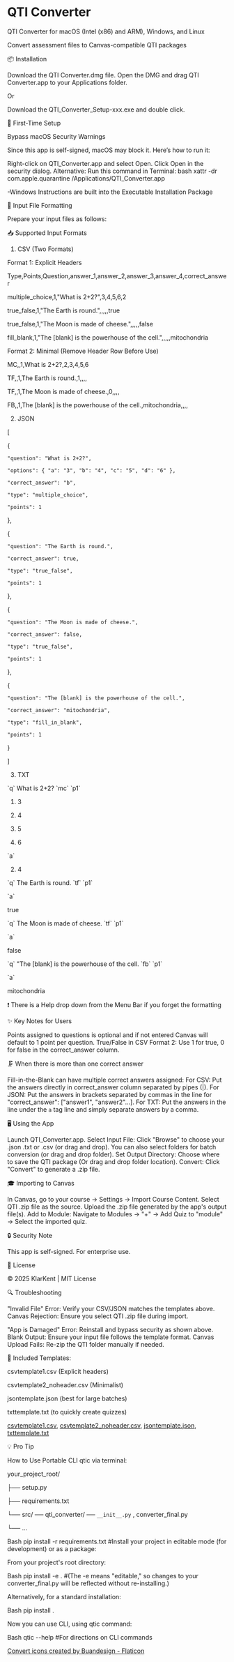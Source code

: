 # QTI Converter
QTI Converter for macOS (Intel (x86) and ARM), Windows, and Linux

Convert assessment files to Canvas-compatible QTI packages


📦 Installation

Download the QTI Converter.dmg file.
Open the DMG and drag QTI Converter.app to your Applications folder.

Or

Download the QTI_Converter_Setup-xxx.exe and double click.

🚀 First-Time Setup

Bypass macOS Security Warnings

Since this app is self-signed, macOS may block it. Here’s how to run it:

Right-click on QTI_Converter.app and select Open.
Click Open in the security dialog.
Alternative: Run this command in Terminal:
bash
xattr -dr com.apple.quarantine /Applications/QTI_Converter.app  

-Windows Instructions are built into the Executable Installation Package

📝 Input File Formatting

Prepare your input files as follows:


📥 Supported Input Formats

1. CSV (Two Formats)


Format 1: Explicit Headers

Type,Points,Question,answer_1,answer_2,answer_3,answer_4,correct_answer

multiple_choice,1,"What is 2+2?",3,4,5,6,2

true_false,1,"The Earth is round.",,,,,true

true_false,1,"The Moon is made of cheese.",,,,,false

fill_blank,1,"The [blank] is the powerhouse of the cell.",,,,,mitochondria




Format 2: Minimal (Remove Header Row Before Use)

MC,,1,What is 2+2?,2,3,4,5,6

TF,,1,The Earth is round.,1,,,,

TF,,1,The Moon is made of cheese.,0,,,,

FB,,1,The [blank] is the powerhouse of the cell.,mitochondria,,,,





2. JSON

[

  {
  
    "question": "What is 2+2?",
    
    "options": { "a": "3", "b": "4", "c": "5", "d": "6" },
    
    "correct_answer": "b",
    
    "type": "multiple_choice",
    
    "points": 1
    
  },
  
  {
  
    "question": "The Earth is round.",
    
    "correct_answer": true,
    
    "type": "true_false",
    
    "points": 1
    
  },
  
  {
  
    "question": "The Moon is made of cheese.",
    
    "correct_answer": false,
    
    "type": "true_false",
    
    "points": 1
    
  },
  
  {
  
    "question": "The [blank] is the powerhouse of the cell.",
    
    "correct_answer": "mitochondria",
    
    "type": "fill_in_blank",
    
    "points": 1
    
  }
  
]





3. TXT

\`q\` What is 2+2? \`mc\` \`p1\`

1.  3
   
2.  4
   
3.  5
   
4.  6
   
\`a\`

2.  4

\`q\` The Earth is round. \`tf\` \`p1\`

\`a\`

true

\`q\` The Moon is made of cheese. \`tf\` \`p1\`

\`a\`

false

\`q\` "The [blank] is the powerhouse of the cell. \`fb\` \`p1\`

\`a\`

mitochondria


❗ There is a Help drop down from the Menu Bar if you forget the formatting


✨ Key Notes for Users

Points assigned to questions is optional and if not entered Canvas will default to 1 point per question.
True/False in CSV Format 2:
Use 1 for true, 0 for false in the correct_answer column.


🗜️ When there is more than one correct answer

Fill-in-the-Blank can have multiple correct answers assigned:
For CSV: Put the answers directly in correct_answer column separated by pipes (|).
For JSON: Put the answers in brackets separated by commas in the line for "correct_answer": ["answer1", "answer2"...].
For TXT: Put the answers in the line under the `a` tag line and simply separate answers by a comma.


🖥️ Using the App

Launch QTI_Converter.app.
Select Input File: Click "Browse" to choose your .json .txt or .csv (or drag and drop).
You can also select folders for batch conversion (or drag and drop folder).
Set Output Directory: Choose where to save the QTI package (Or drag and drop folder location).
Convert: Click "Convert" to generate a .zip file. 


🎓 Importing to Canvas

In Canvas, go to your course → Settings → Import Course Content.
Select QTI .zip file as the source.
Upload the .zip file generated by the app's output file(s).
Add to Module:
Navigate to Modules → "+" → Add Quiz to "module" → Select the imported quiz.


🔒 Security Note

This app is self-signed. For enterprise use.


📜 License

© 2025 KlarKent | MIT License


🔍 Troubleshooting

"Invalid File" Error: Verify your CSV/JSON matches the templates above.
Canvas Rejection: Ensure you select QTI .zip file during import.

"App is Damaged" Error: Reinstall and bypass security as shown above.
Blank Output: Ensure your input file follows the template format.
Canvas Upload Fails: Re-zip the QTI folder manually if needed.


📎 Included Templates:

csvtemplate1.csv (Explicit headers)

csvtemplate2_noheader.csv (Minimalist)

jsontemplate.json (best for large batches)

txttemplate.txt (to quickly create quizzes)


[csvtemplate1.csv](https://github.com/user-attachments/files/20534238/csvtemplate1.csv),
[csvtemplate2_noheader.csv](https://github.com/user-attachments/files/20534240/csvtemplate2_noheader.csv),
[jsontemplate.json](https://github.com/user-attachments/files/20534241/jsontemplate.json),
[txttemplate.txt](https://github.com/user-attachments/files/20648213/txttemplate.txt)

💡 Pro Tip

How to Use Portable CLI qtic via terminal:

your_project_root/

├── setup.py


├── requirements.txt

  └── src/
    ── qti_converter/
     ── `__init__.py`
      , converter_final.py
      
   └── ...


Bash
pip install -r requirements.txt  #Install your project in editable mode (for development) or as a package:

From your project's root directory:

Bash
pip install -e .  #(The -e means "editable," so changes to your converter_final.py will be reflected without re-installing.)

Alternatively, for a standard installation:

Bash
pip install .

Now you can use CLI, using qtic command:

Bash 
qtic --help #For directions on CLI commands

<a href="https://www.flaticon.com/free-icons/convert" title="convert icons">Convert icons created by Buandesign - Flaticon</a> 
